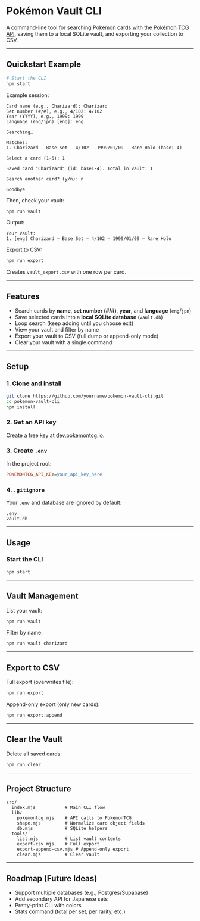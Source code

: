# Pokémon Vault CLI

A command-line tool for searching Pokémon cards with the [Pokémon TCG API](https://pokemontcg.io/), saving them to a local SQLite vault, and exporting your collection to CSV.  

---

## Quickstart Example

```bash
# Start the CLI
npm start
```

Example session:

```
Card name (e.g., Charizard): Charizard
Set number (#/#), e.g., 4/102: 4/102
Year (YYYY), e.g., 1999: 1999
Language (eng/jpn) [eng]: eng

Searching…

Matches:
1. Charizard — Base Set — 4/102 — 1999/01/09 — Rare Holo (base1-4)

Select a card (1-5): 1

Saved card "Charizard" (id: base1-4). Total in vault: 1

Search another card? (y/n): n

Goodbye
```

Then, check your vault:

```bash
npm run vault
```

Output:
```
Your Vault:
1. [eng] Charizard — Base Set — 4/102 — 1999/01/09 — Rare Holo
```

Export to CSV:

```bash
npm run export
```

Creates `vault_export.csv` with one row per card.

---

## Features
- Search cards by **name**, **set number (#/#)**, **year**, and **language** (`eng`/`jpn`)  
- Save selected cards into a **local SQLite database** (`vault.db`)  
- Loop search (keep adding until you choose exit)  
- View your vault and filter by name  
- Export your vault to CSV (full dump or append-only mode)  
- Clear your vault with a single command  

---

## Setup

### 1. Clone and install
```bash
git clone https://github.com/yourname/pokemon-vault-cli.git
cd pokemon-vault-cli
npm install
```

### 2. Get an API key
Create a free key at [dev.pokemontcg.io](https://dev.pokemontcg.io/).  

### 3. Create `.env`
In the project root:
```ini
POKEMONTCG_API_KEY=your_api_key_here
```

### 4. `.gitignore`
Your `.env` and database are ignored by default:
```
.env
vault.db
```

---

## Usage

### Start the CLI
```bash
npm start
```

---

## Vault Management

List your vault:
```bash
npm run vault
```

Filter by name:
```bash
npm run vault charizard
```

---

## Export to CSV

Full export (overwrites file):
```bash
npm run export
```

Append-only export (only new cards):
```bash
npm run export:append
```

---

## Clear the Vault

Delete all saved cards:
```bash
npm run clear
```

---

## Project Structure
```
src/
  index.mjs           # Main CLI flow
  lib/
    pokemontcg.mjs    # API calls to PokémonTCG
    shape.mjs         # Normalize card object fields
    db.mjs            # SQLite helpers
  tools/
    list.mjs          # List vault contents
    export-csv.mjs    # Full export
    export-append-csv.mjs # Append-only export
    clear.mjs         # Clear vault
```

---

## Roadmap (Future Ideas)
- Support multiple databases (e.g., Postgres/Supabase)  
- Add secondary API for Japanese sets  
- Pretty-print CLI with colors  
- Stats command (total per set, per rarity, etc.)  
